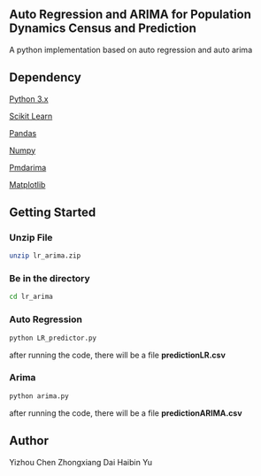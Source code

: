 ## Auto Regression and ARIMA for Population Dynamics Census and Prediction

A python implementation based on auto regression and auto arima

## Dependency

[Python 3.x](https://www.python.org/)

[Scikit Learn](https://scikit-learn.org/) 

[Pandas](https://pandas.pydata.org/)

[Numpy](www.numpy.org/)

[Pmdarima](https://pypi.org/project/pmdarima/)

[Matplotlib](https://matplotlib.org/)



## Getting Started

### Unzip File

```bash
unzip lr_arima.zip
```

### Be in the directory

```bash
cd lr_arima
```

### Auto Regression

```bash
python LR_predictor.py
```
after running the code, there will be a file **predictionLR.csv**


### Arima

```bash
python arima.py
```
after running the code, there will be a file **predictionARIMA.csv**

## Author

Yizhou Chen
Zhongxiang Dai
Haibin Yu
